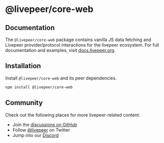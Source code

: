 # @livepeer/core-web

## Documentation

The `@livepeer/core-web` package contains vanilla JS data fetching and Livepeer provider/protocol interactions for the livepeer ecosystem. For full documentation and examples, visit [docs.livepeer.org](https://docs.livepeer.org).

## Installation

Install `@livepeer/core-web` and its peer dependencies.

```bash
npm install @livepeer/core-web
```

## Community

Check out the following places for more livepeer-related content:

- Join the [discussions on GitHub](https://github.com/livepeer/livepeer-react/discussions)
- Follow [@livepeer](https://twitter.com/livepeer) on Twitter
- Jump into our [Discord](https://discord.gg/livepeer)
